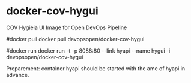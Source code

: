 # docker-cov-hygui
COV Hygieia UI Image for Open DevOps Pipeline

#docker pull
docker pull devopsopen/docker-cov-hygui

#docker run 
docker run -t -p 8088:80 --link hyapi --name hygui -i devopsopen/docker-cov-hygui

Preparement: container hyapi should be started with the ame of hyapi in advance.
